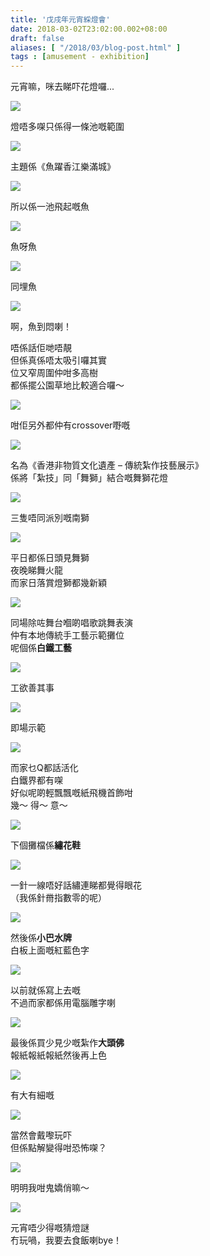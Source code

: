 ```yaml
---
title: '戊戌年元宵綵燈會'
date: 2018-03-02T23:02:00.002+08:00
draft: false
aliases: [ "/2018/03/blog-post.html" ]
tags : [amusement - exhibition]
---
```


元宵嘛，咪去睇吓花燈囉...  

[![](https://c1.staticflickr.com/5/4676/40530884102_b8674c5d36_z.jpg)](https://c1.staticflickr.com/5/4676/40530884102_b8674c5d36_z.jpg)

燈唔多㗎只係得一條池嘅範圍  

[![](https://c1.staticflickr.com/5/4616/25703061847_23edb51f6a_z.jpg)](https://c1.staticflickr.com/5/4616/25703061847_23edb51f6a_z.jpg)

主題係《魚躍香江樂滿城》  

[![](https://c1.staticflickr.com/5/4766/25703060957_18280e7790_z.jpg)](https://c1.staticflickr.com/5/4766/25703060957_18280e7790_z.jpg)

所以係一池飛起嘅魚  

[![](https://c1.staticflickr.com/5/4607/38763687290_342f05b5c2_z.jpg)](https://c1.staticflickr.com/5/4607/38763687290_342f05b5c2_z.jpg)

魚呀魚  

[![](https://c1.staticflickr.com/5/4701/38763686920_e313dc47de_z.jpg)](https://c1.staticflickr.com/5/4701/38763686920_e313dc47de_z.jpg)

同埋魚  

[![](https://c1.staticflickr.com/5/4632/40531123042_e26c66a385_z.jpg)](https://c1.staticflickr.com/5/4632/40531123042_e26c66a385_z.jpg)

啊，魚到悶喇！  
  
唔係話佢哋唔靚  
但係真係唔太吸引囉其實  
位又窄周圍仲咁多高樹  
都係擺公園草地比較適合囉～  

[![](https://c1.staticflickr.com/5/4632/40531342502_0c5c161827_z.jpg)](https://c1.staticflickr.com/5/4632/40531342502_0c5c161827_z.jpg)

咁佢另外都仲有crossover嘢嘅  

[![](https://c1.staticflickr.com/5/4759/40531343162_039dc5c66a_z.jpg)](https://c1.staticflickr.com/5/4759/40531343162_039dc5c66a_z.jpg)

名為《香港非物質文化遺產 – 傳統紮作技藝展示》  
係將「紮技」同「舞獅」結合嘅舞獅花燈  

[![](https://c1.staticflickr.com/5/4801/39679221265_c54f4ddaf4_z.jpg)](https://c1.staticflickr.com/5/4801/39679221265_c54f4ddaf4_z.jpg)

三隻唔同派別嘅南獅  

[![](https://c1.staticflickr.com/5/4619/40531341862_aa636de9bc_z.jpg)](https://c1.staticflickr.com/5/4619/40531341862_aa636de9bc_z.jpg)

平日都係日頭見舞獅  
夜晚睇舞火龍  
而家日落賞燈獅都幾新穎  

[![](https://c1.staticflickr.com/5/4615/26702601368_be07384c6a_z.jpg)](https://c1.staticflickr.com/5/4615/26702601368_be07384c6a_z.jpg)

同場除咗舞台嗰啲唱歌跳舞表演  
仲有本地傳統手工藝示範攤位  
呢個係**白鐵工藝**  

[![](https://c1.staticflickr.com/5/4661/26702600888_6115674a48_z.jpg)](https://c1.staticflickr.com/5/4661/26702600888_6115674a48_z.jpg)

工欲善其事  

[![](https://c1.staticflickr.com/5/4648/38764154950_393250a2ce_z.jpg)](https://c1.staticflickr.com/5/4648/38764154950_393250a2ce_z.jpg)

即場示範  

[![](https://c1.staticflickr.com/5/4603/38764154390_6914fde9aa_z.jpg)](https://c1.staticflickr.com/5/4603/38764154390_6914fde9aa_z.jpg)

而家乜Q都話活化  
白鐵界都有㗎  
好似呢啲輕飄飄嘅紙飛機首飾咁  
幾～ 得～ 意～  

[![](https://c1.staticflickr.com/5/4654/39863813404_62ce3fd5f9_z.jpg)](https://c1.staticflickr.com/5/4654/39863813404_62ce3fd5f9_z.jpg)

下個攤檔係**繡花鞋**  

[![](https://c1.staticflickr.com/5/4744/40531867192_bd8ae15661_z.jpg)](https://c1.staticflickr.com/5/4744/40531867192_bd8ae15661_z.jpg)

一針一線唔好話繡連睇都覺得眼花  
（我係針黹指數零的呢）  

[![](https://c1.staticflickr.com/5/4674/40531995232_58a6f7343c_z.jpg)](https://c1.staticflickr.com/5/4674/40531995232_58a6f7343c_z.jpg)

然後係**小巴水牌**  
白板上面嘅紅藍色字  

[![](https://c1.staticflickr.com/5/4617/39679733035_9445d4cc3f_z.jpg)](https://c1.staticflickr.com/5/4617/39679733035_9445d4cc3f_z.jpg)

以前就係寫上去嘅  
不過而家都係用電腦雕字喇  

[![](https://c1.staticflickr.com/5/4668/26703066848_cc3acc2347_z.jpg)](https://c1.staticflickr.com/5/4668/26703066848_cc3acc2347_z.jpg)

最後係買少見少嘅紮作**大頭佛**  
報紙報紙報紙然後再上色  

[![](https://c1.staticflickr.com/5/4754/40532203752_45f019e9a5_z.jpg)](https://c1.staticflickr.com/5/4754/40532203752_45f019e9a5_z.jpg)

有大有細嘅  

[![](https://c1.staticflickr.com/5/4625/25704173297_497d7e2dff_z.jpg)](https://c1.staticflickr.com/5/4625/25704173297_497d7e2dff_z.jpg)

當然會戴嚟玩吓  
但係點解變得咁恐怖㗎？  

[![](https://c1.staticflickr.com/5/4793/26703065898_56cb9b519b_z.jpg)](https://c1.staticflickr.com/5/4793/26703065898_56cb9b519b_z.jpg)

明明我咁鬼嬌俏嘛～  

[![](https://c1.staticflickr.com/5/4609/38764653070_377641c0e7_z.jpg)](https://c1.staticflickr.com/5/4609/38764653070_377641c0e7_z.jpg)

元宵唔少得嘅猜燈謎  
冇玩喎，我要去食飯喇bye！